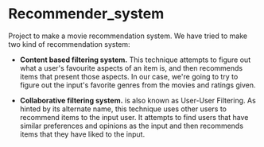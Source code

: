 # Recommender_system
Project to make a movie recommendation system. 
We have tried to make two kind of recommendation system:
* **Content based filtering system.** This technique attempts to figure out what a user's favourite aspects of an item is, and then recommends items that present those aspects. In our case, we're going to try to figure out the input's favorite genres from the movies and ratings given.

* **Collaborative filtering system.** is also known as User-User Filtering. As hinted by its alternate name, this technique uses other users to recommend items to the input user. It attempts to find users that have similar preferences and opinions as the input and then recommends items that they have liked to the input. 
